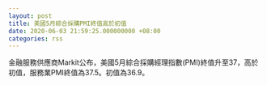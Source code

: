 ```yaml
---
layout: post
title: 美國5月綜合採購PMI終值高於初值
date: 2020-06-03 21:59:25.000000000 +08:00
categories: rss
---
```


金融服務供應商Markit公布，美國5月綜合採購經理指數(PMI)終值升至37，高於初值，服務業PMI終值為37.5。初值為36.9。
